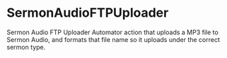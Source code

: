 # SermonAudioFTPUploader
Sermon Audio FTP Uploader
Automator action that uploads a MP3 file to Sermon Audio, and formats that file name so it uploads under the correct sermon type.


